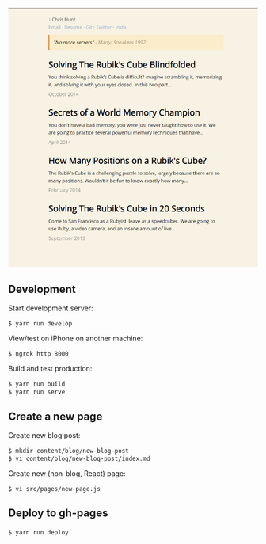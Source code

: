 [![](https://github.com/chrishunt/chrishunt.github.com/raw/master/screenshot.jpg)](http://www.chrishunt.co)

## Development

Start development server:

```
$ yarn run develop
```

View/test on iPhone on another machine:

```
$ ngrok http 8000
```

Build and test production:

```
$ yarn run build
$ yarn run serve
```

## Create a new page

Create new blog post:

```
$ mkdir content/blog/new-blog-post
$ vi content/blog/new-blog-post/index.md
```

Create new (non-blog, React) page:

```
$ vi src/pages/new-page.js
```

## Deploy to gh-pages

```
$ yarn run deploy
```
